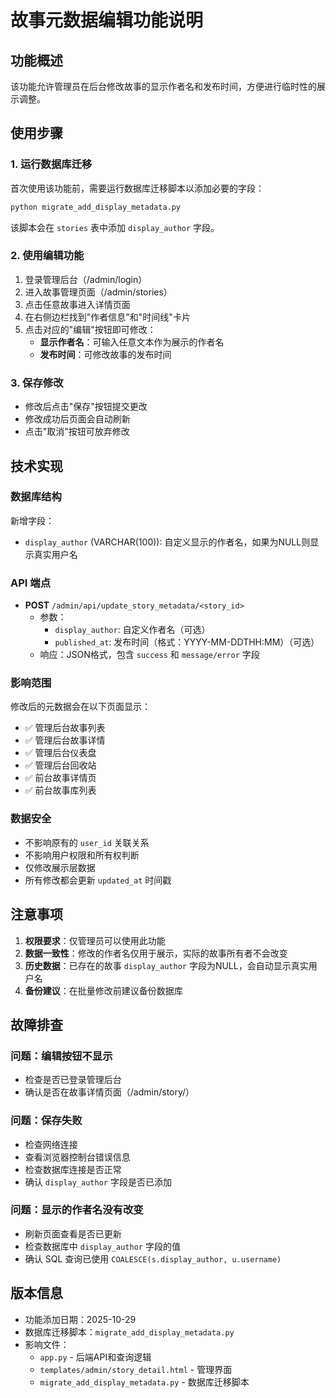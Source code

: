# 故事元数据编辑功能说明

## 功能概述

该功能允许管理员在后台修改故事的显示作者名和发布时间，方便进行临时性的展示调整。

## 使用步骤

### 1. 运行数据库迁移

首次使用该功能前，需要运行数据库迁移脚本以添加必要的字段：

```bash
python migrate_add_display_metadata.py
```

该脚本会在 `stories` 表中添加 `display_author` 字段。

### 2. 使用编辑功能

1. 登录管理后台（/admin/login）
2. 进入故事管理页面（/admin/stories）
3. 点击任意故事进入详情页面
4. 在右侧边栏找到"作者信息"和"时间线"卡片
5. 点击对应的"编辑"按钮即可修改：
   - **显示作者名**：可输入任意文本作为展示的作者名
   - **发布时间**：可修改故事的发布时间

### 3. 保存修改

- 修改后点击"保存"按钮提交更改
- 修改成功后页面会自动刷新
- 点击"取消"按钮可放弃修改

## 技术实现

### 数据库结构

新增字段：
- `display_author` (VARCHAR(100)): 自定义显示的作者名，如果为NULL则显示真实用户名

### API 端点

- **POST** `/admin/api/update_story_metadata/<story_id>`
  - 参数：
    - `display_author`: 自定义作者名（可选）
    - `published_at`: 发布时间（格式：YYYY-MM-DDTHH:MM）（可选）
  - 响应：JSON格式，包含 `success` 和 `message/error` 字段

### 影响范围

修改后的元数据会在以下页面显示：
- ✅ 管理后台故事列表
- ✅ 管理后台故事详情
- ✅ 管理后台仪表盘
- ✅ 管理后台回收站
- ✅ 前台故事详情页
- ✅ 前台故事库列表

### 数据安全

- 不影响原有的 `user_id` 关联关系
- 不影响用户权限和所有权判断
- 仅修改展示层数据
- 所有修改都会更新 `updated_at` 时间戳

## 注意事项

1. **权限要求**：仅管理员可以使用此功能
2. **数据一致性**：修改的作者名仅用于展示，实际的故事所有者不会改变
3. **历史数据**：已存在的故事 `display_author` 字段为NULL，会自动显示真实用户名
4. **备份建议**：在批量修改前建议备份数据库

## 故障排查

### 问题：编辑按钮不显示
- 检查是否已登录管理后台
- 确认是否在故事详情页面（/admin/story/<id>）

### 问题：保存失败
- 检查网络连接
- 查看浏览器控制台错误信息
- 检查数据库连接是否正常
- 确认 `display_author` 字段是否已添加

### 问题：显示的作者名没有改变
- 刷新页面查看是否已更新
- 检查数据库中 `display_author` 字段的值
- 确认 SQL 查询已使用 `COALESCE(s.display_author, u.username)`

## 版本信息

- 功能添加日期：2025-10-29
- 数据库迁移脚本：`migrate_add_display_metadata.py`
- 影响文件：
  - `app.py` - 后端API和查询逻辑
  - `templates/admin/story_detail.html` - 管理界面
  - `migrate_add_display_metadata.py` - 数据库迁移脚本
